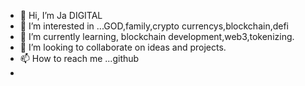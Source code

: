- 👋 Hi, I’m  Ja DIGITAL
- 👀 I’m interested in ...GOD,family,crypto currencys,blockchain,defi
- 🌱 I’m currently learning, blockchain development,web3,tokenizing.
- 💞️ I’m looking to collaborate on ideas and projects.
- 📫 How to reach me ...github
- 

<!---
1980DIGITAL/1980DIGITAL is a ✨ special ✨ repository because its `README.md` (this file) appears on your GitHub profile.
You can click the Preview link to take a look at your changes.
--->
